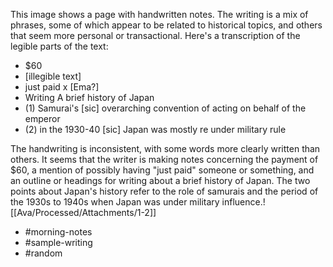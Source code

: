 This image shows a page with handwritten notes. The writing is a mix of phrases, some of which appear to be related to historical topics, and others that seem more personal or transactional. Here's a transcription of the legible parts of the text:

- $60
- [illegible text] 
- just paid x [Ema?]
- Writing A brief history of Japan
- (1) Samurai's [sic] overarching convention of acting on behalf of the emperor
- (2) in the 1930-40 [sic] Japan was mostly re under military rule

The handwriting is inconsistent, with some words more clearly written than others. It seems that the writer is making notes concerning the payment of $60, a mention of possibly having "just paid" someone or something, and an outline or headings for writing about a brief history of Japan. The two points about Japan's history refer to the role of samurais and the period of the 1930s to 1940s when Japan was under military influence.![[Ava/Processed/Attachments/1-2]]
- #morning-notes
- #sample-writing
- #random